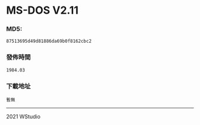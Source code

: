 # MS-DOS V2.11
### MD5:
`87513695d49d81886da69b0f8162cbc2` 
### 發佈時間
`1984.03`
### 下載地址
`暫無`

----------------------------------
2021 WStudio  
